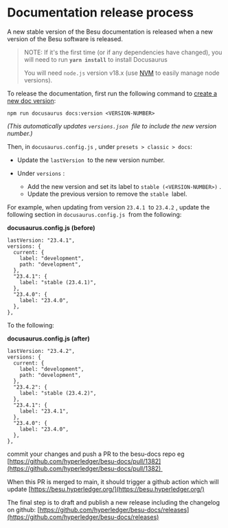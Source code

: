 # Documentation release process

A new stable version of the Besu documentation is released when a new version of the Besu software is released.

> NOTE: If it's the first time (or if any dependencies have changed), you will need to run **`yarn install`** to install Docusaurus
> 
> You will need `node.js` version v18.x (use [NVM](https://nodejs.org/en/download/package-manager#nvm) to easily manage node versions).

To release the documentation, first run the following command to [create a new doc version](https://docs-template.consensys.net/configure/versioning#create-a-docs-version):

```
npm run docusaurus docs:version <VERSION-NUMBER>
```

*(This automatically updates `versions.json`  file to include the new version number.)*

Then, in `docusaurus.config.js` , under `presets > classic > docs`:

- Update the `lastVersion`  to the new version number.

- Under `versions` :
  - Add the new version and set its label to `stable (<VERSION-NUMBER>)` .
  - Update the previous version to remove the `stable`  label.

For example, when updating from version `23.4.1`  to `23.4.2` , update the following section in `docusaurus.config.js`  from the following:

**docusaurus.config.js (before)**

```
lastVersion: "23.4.1",
versions: {
  current: {
    label: "development",
    path: "development",
  },
  "23.4.1": {
    label: "stable (23.4.1)",
  },
  "23.4.0": {
    label: "23.4.0",
  },
},
```

To the following:

**docusaurus.config.js (after)**

```
lastVersion: "23.4.2",
versions: {
  current: {
    label: "development",
    path: "development",
  },
  "23.4.2": {
    label: "stable (23.4.2)",
  },
  "23.4.1": {
    label: "23.4.1",
  },
  "23.4.0": {
    label: "23.4.0",
  },
},
```

commit your changes and push a PR to the besu-docs repo eg [https://github.com/hyperledger/besu-docs/pull/1382](https://github.com/hyperledger/besu-docs/pull/1382) 

When this PR is merged to main, it should trigger a github action which will update [https://besu.hyperledger.org/](https://besu.hyperledger.org/)

The final step is to draft and publish a new release including the changelog on github: [https://github.com/hyperledger/besu-docs/releases](https://github.com/hyperledger/besu-docs/releases)